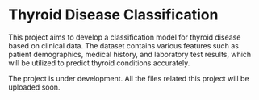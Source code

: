 # Thyroid Disease Classification
This project aims to develop a classification model for thyroid disease based on clinical data. The dataset contains various features such as patient demographics, medical history, and laboratory test results, which will be utilized to predict thyroid conditions accurately.

The project is under development. All the files related this project will be uploaded soon.

